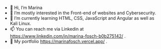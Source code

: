 - 👋 Hi, I’m Marina
- 👀 I’m mostly interested in the Front-end of websites and Cybersecurity.  
- 🌱 I’m currently learning HTML, CSS, JavaScript and Angular as well as Kali Linux.
- 📫 You can reach me via Linkedin at https://www.linkedin.com/in/marina-fosch-b0b275142/ .
- 💛 My portfolio https://marinafosch.vercel.app/ .



